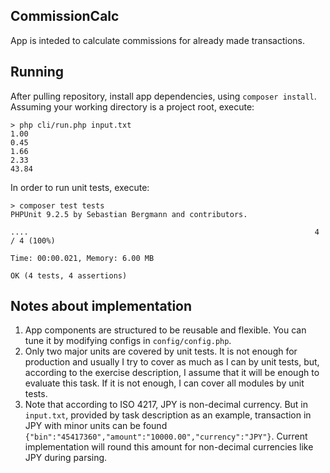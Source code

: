 ## CommissionCalc
App is inteded to calculate commissions for already made transactions.
## Running
After pulling repository, install app dependencies, using `composer install`. Assuming your working directory is a project root, execute:
```
> php cli/run.php input.txt
1.00
0.45
1.66
2.33
43.84
```
In order to run unit tests, execute:
```
> composer test tests
PHPUnit 9.2.5 by Sebastian Bergmann and contributors.

....                                                                4 / 4 (100%)

Time: 00:00.021, Memory: 6.00 MB

OK (4 tests, 4 assertions)
```
## Notes about implementation
1. App components are structured to be reusable and flexible. You can tune it by modifying configs in `config/config.php`.
2. Only two major units are covered by unit tests. It is not enough for production and usually I try to cover as much as I can by unit tests, but, according to the exercise description, I assume that it will be enough to evaluate this task. If it is not enough, I can cover all modules by unit tests.
3. Note that according to ISO 4217, JPY is non-decimal currency. But in `input.txt`, provided by task description as an example, transaction in JPY with minor units can be found `{"bin":"45417360","amount":"10000.00","currency":"JPY"}`. Current implementation will round this amount  for non-decimal currencies like JPY during parsing.
